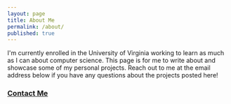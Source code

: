 ```yaml
---
layout: page
title: About Me
permalink: /about/
published: true
---
```

I'm currently enrolled in the University of Virginia working to learn as much as I
can about computer science. This page is for me to write about and showcase some of 
my personal projects. Reach out to me at the email address below if you have any questions 
about the projects posted here!

### [Contact Me](mailto:jtk5aw@virginia.edu)
